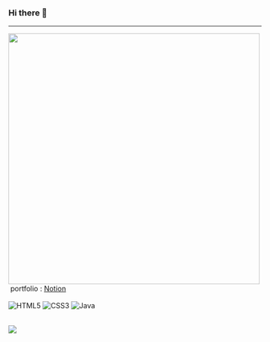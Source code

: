 ### Hi there 👋

>
___
<img src="https://images.velog.io/images/dkwjd131/post/622a3668-d52a-4e99-bc44-7f3575ce2be0/KakaoTalk_20211202_164143199.png" width="500"> portfolio : [Notion](https://www.notion.so/Doseok-Oh-34f4bfeb468f4394b0fa5dc16ac1067b)
<br>
<br>
![HTML5](https://img.shields.io/badge/-HTML5-F05032.svg?&style=for-the-badge&logo=html5&logoColor=ffffff)
![CSS3](https://img.shields.io/badge/-CSS3-007ACC.svg?&style=for-the-badge&logo=css3&logoColor=ffffff)
![Java](https://img.shields.io/badge/-Java-ffe000.svg?&style=for-the-badge&logo=java&logoColor=ffffff)
<!-- ![Vue.js](https://img.shields.io/badge/-Vue.js-009900.svg?&style=for-the-badge&logo=vue.js&logoColor=ffffff)
![MySql](https://img.shields.io/badge/-MySql-3399FF.svg?&style=for-the-badge&logo=mysql&logoColor=ffffff) -->
<br>
<img src="https://img.shields.io/github/commit-activity/w/ohdoseok/ohdoseok"/>
